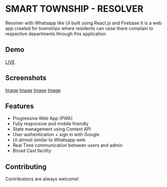 
# SMART TOWNSHIP - RESOLVER 

Resolver with Whatsapp like UI built using React.js and Firebase
It is a web app created for townships where residents can raise there complain to respective departments through this application


## Demo

[LIVE](https://hal-resolver.web.app/)


## Screenshots
[Image](/screenshots/ss1.jpg)
[Image](/screenshots/ss2.jpg)
[Image](/screenshots/ss3.jpg)
[Image](/screenshots/ss4.jpg)


## Features

- Progressive Web App (PWA)
- Fully responsive and mobile friendly
- State management using Context API
- User authentication + sign in with Google
- UI almost similar to Whatsapp web
- Real Time communication between users and admin
- Broad Cast facility 

  
## Contributing

Contributions are always welcome!

